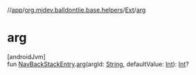 //[app](../../../index.md)/[org.mjdev.balldontlie.base.helpers](../index.md)/[Ext](index.md)/[arg](arg.md)

# arg

[androidJvm]\
fun [NavBackStackEntry](https://developer.android.com/reference/kotlin/androidx/navigation/NavBackStackEntry.html).[arg](arg.md)(argId: [String](https://kotlinlang.org/api/latest/jvm/stdlib/kotlin/-string/index.html), defaultValue: [Int](https://kotlinlang.org/api/latest/jvm/stdlib/kotlin/-int/index.html)): [Int](https://kotlinlang.org/api/latest/jvm/stdlib/kotlin/-int/index.html)?
